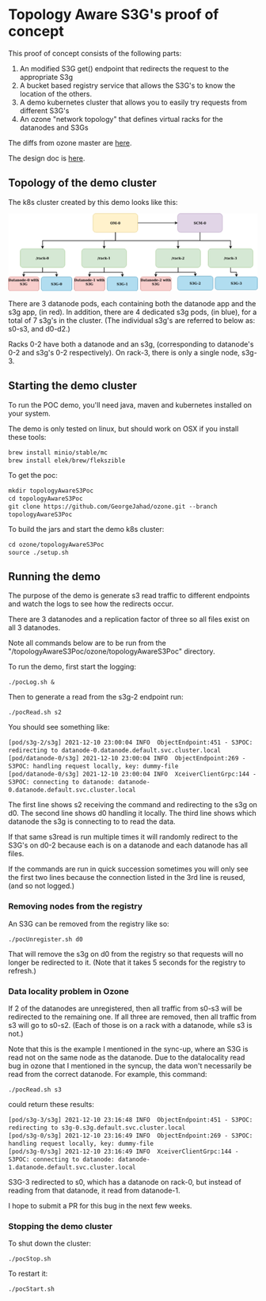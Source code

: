 # Topology Aware S3G's proof of concept
This proof of concept consists of the following parts:

1. An modified S3G get() endpoint that redirects the request to the appropriate S3g
2. A bucket based registry service that allows the S3G's to know the location of the others.
3. A demo kubernetes cluster that allows you to easily try requests from different S3G's
4. An ozone "network topology" that defines virtual racks for the datanodes and S3Gs


The diffs from ozone master are [here](https://github.com/GeorgeJahad/ozone/compare/3012cd138ee4436b1d03dc151e5fef1b60c7f82d...topologyAwareS3Poc#files_bucket).

The design doc is [here](./topologyAwareS3G.docx).

## Topology of the demo cluster

The k8s cluster created by this demo looks like this:

![this](./topology.png)


There are 3 datanode pods, each containing both the datanode app and the s3g app, (in red).  In addition, there are 4 dedicated s3g pods, (in blue), for a total of 7 s3g's in the cluster.  (The individual s3g's are referred to below as: s0-s3, and d0-d2.)

Racks 0-2 have both a datanode and an s3g, (corresponding to datanode's 0-2 and s3g's 0-2 respectively).  On rack-3, there is only a single node, s3g-3.


## Starting the demo cluster

To run the POC demo, you'll need java, maven and kubernetes installed on your system.

The demo is only tested on linux, but should work on OSX if you install these tools:

```
brew install minio/stable/mc
brew install elek/brew/flekszible
```

To get the poc:
```
mkdir topologyAwareS3Poc
cd topologyAwareS3Poc
git clone https://github.com/GeorgeJahad/ozone.git --branch topologyAwareS3Poc
```

To build the jars and start the demo k8s cluster:
```
cd ozone/topologyAwareS3Poc
source ./setup.sh
```

## Running the demo

The purpose of the demo is generate s3 read traffic to different endpoints and watch the logs to see how the redirects occur.

There are 3 datanodes and a replication factor of three so all files exist on all 3 datanodes.

Note all commands below are to be run from the "<poc install directory>/topologyAwareS3Poc/ozone/topologyAwareS3Poc" directory.

To run the demo, first start the logging:
```
./pocLog.sh &
```

Then to generate a read from the s3g-2 endpoint run:
```
./pocRead.sh s2
```

You should see something like:
```
[pod/s3g-2/s3g] 2021-12-10 23:00:04 INFO  ObjectEndpoint:451 - S3POC: redirecting to datanode-0.datanode.default.svc.cluster.local
[pod/datanode-0/s3g] 2021-12-10 23:00:04 INFO  ObjectEndpoint:269 - S3POC: handling request locally, key: dummy-file
[pod/datanode-0/s3g] 2021-12-10 23:00:04 INFO  XceiverClientGrpc:144 - S3POC: connecting to datanode: datanode-0.datanode.default.svc.cluster.local

```

The first line shows s2 receiving the command and redirecting to the s3g on d0.  The second line shows d0 handling it locally.  The third line shows which datanode the s3g is connecting to to read the data.

If that same s3read is run multiple times it will randomly redirect to the S3G's on d0-2 because each is on a datanode and each datanode has all files.

If the commands are run in quick succession sometimes you will only see the first two lines because the connection listed in the 3rd line is reused, (and so not logged.)

### Removing nodes from the registry

An S3G can be removed from the registry like so:
```
./pocUnregister.sh d0
```

That will remove the s3g on d0 from the registry so that requests will no longer be redirected to it.  (Note that it takes 5 seconds for the registry to refresh.)

### Data locality problem in Ozone
If 2 of the datanodes are unregistered, then all traffic from s0-s3 will be redirected to the remaining one.  If all three are removed, then all traffic from s3 will go to s0-s2. (Each of those is on a rack with a datanode, while s3 is not.)


Note that this is the example I mentioned in the sync-up, where an S3G is read not on the same node as the datanode. Due to the datalocality read bug in ozone that I mentioned in the syncup, the data won't necessarily be read from the correct datanode.  For example, this command:
```
./pocRead.sh s3
```

could return these results:
```
[pod/s3g-3/s3g] 2021-12-10 23:16:48 INFO  ObjectEndpoint:451 - S3POC: redirecting to s3g-0.s3g.default.svc.cluster.local
[pod/s3g-0/s3g] 2021-12-10 23:16:49 INFO  ObjectEndpoint:269 - S3POC: handling request locally, key: dummy-file
[pod/s3g-0/s3g] 2021-12-10 23:16:49 INFO  XceiverClientGrpc:144 - S3POC: connecting to datanode: datanode-1.datanode.default.svc.cluster.local
```
S3G-3 redirected to s0, which has a datanode on rack-0, but instead of reading from that datanode, it read from datanode-1.

I hope to submit a PR for this bug in the next few weeks.

### Stopping the demo cluster

To shut down the cluster:
```
./pocStop.sh
```

To restart it:
```
./pocStart.sh
```








